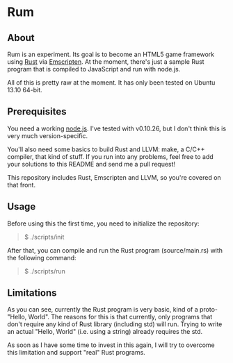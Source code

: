 # Rum

## About

Rum is an experiment. Its goal is to become an HTML5 game framework using
[Rust](http://rust-lang.org) via [Emscripten](http://emscripten.org). At the
moment, there's just a sample Rust program that is compiled to JavaScript and
run with node.js.

All of this is pretty raw at the moment. It has only been tested on Ubuntu 13.10
64-bit.


## Prerequisites

You need a working [node.js](http://nodejs.org). I've tested with v0.10.26, but
I don't think this is very much version-specific.

You'll also need some basics to build Rust and LLVM: make, a C/C++ compiler,
that kind of stuff. If you run into any problems, feel free to add your
solutions to this README and send me a pull request!

This repository includes Rust, Emscripten and LLVM, so you're covered on that
front.


## Usage

Before using this the first time, you need to initialize the repository:

> $ ./scripts/init

After that, you can compile and run the Rust program (source/main.rs) with the
following command:

> $ ./scripts/run


## Limitations

As you can see, currently the Rust program is very basic, kind of a
proto-"Hello, World". The reasons for this is that currently, only programs that
don't require any kind of Rust library (including std) will run. Trying to write
an actual "Hello, World" (i.e. using a string) already requires the std.

As soon as I have some time to invest in this again, I will try to overcome this
limitation and support "real" Rust programs.
